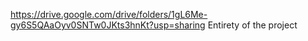 https://drive.google.com/drive/folders/1gL6Me-gy6S5QAaOyv0SNTw0JKts3hnKt?usp=sharing
Entirety of the project
